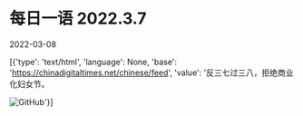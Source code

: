 # 每日一语 2022.3.7

2022-03-08

[{'type': 'text/html', 'language': None, 'base': 'https://chinadigitaltimes.net/chinese/feed', 'value': '反三七过三八，拒绝商业化妇女节。

![GitHub](https://chinadigitaltimes.net/chinese/files/2022/03/3.7-1.jpg)'}]